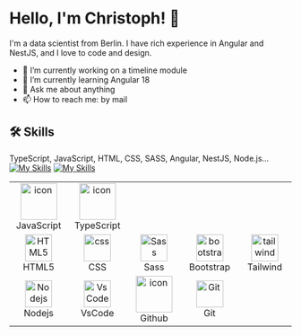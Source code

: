 # Hello, I'm Christoph! 👋

I'm a data scientist from Berlin. I have rich experience in Angular and NestJS, and I love to code and design.

- 🔭 I’m currently working on a timeline module
- 🌱 I’m currently learning Angular 18
- 💬 Ask me about anything
- 📫 How to reach me: by mail

## 🛠 Skills
TypeScript, JavaScript, HTML, CSS, SASS, Angular, NestJS, Node.js...
[![My Skills](https://skillicons.dev/icons?i=ts,js,html,css)](https://skillicons.dev)
[![My Skills](https://skillicons.dev/icons?i=git,docker)](https://skillicons.dev)

<table align="center">
  <tr>
    <td align="center" width="96">
        <img src="https://techstack-generator.vercel.app/js-icon.svg" alt="icon" width="65" height="65" />
      <br>JavaScript
    </td>
    <td align="center" width="96">
        <img src="https://techstack-generator.vercel.app/ts-icon.svg" alt="icon" width="65" height="65" />
      <br>TypeScript
    </td>
  </tr>
  <tr>
    <td align="center"  width="96">
        <img src="https://skillicons.dev/icons?i=html" width="48" height="48" alt="HTML5" />
      <br>HTML5
    </td>
    <td align="center" width="96">
        <img src="https://skillicons.dev/icons?i=css" width="48" height="48" alt="css" />
      <br>CSS
    </td>
    <td align="center" width="96">
      <img src="https://skillicons.dev/icons?i=sass" width="48" height="48" alt="Sass" />
      <br>Sass
    </td>
    <td align="center"  width="96">
        <img src="https://skillicons.dev/icons?i=bootstrap" width="48" height="48" alt="bootstrap" />
      <br>Bootstrap
    </td>
    <td align="center" width="96">
        <img src="https://skillicons.dev/icons?i=tailwind" width="48" height="48" alt="tailwind" />
      <br>Tailwind
    </td>
  </tr>
 <tr>
    <td align="center" width="96">
      <img src="https://skillicons.dev/icons?i=nodejs" width="48" height="48" alt="Nodejs" />
      <br>Nodejs
    </td>
    <td align="center" width="96">
      <img src="https://skillicons.dev/icons?i=vscode" width="48" height="48" alt="VsCode" />
      <br>VsCode
    </td>
        <td align="center" width="96">
        <img src="https://techstack-generator.vercel.app/github-icon.svg" alt="icon" width="65" height="65" />
      <br>Github
    </td>
    <td align="center" width="96"> 
      <img src="https://user-images.githubusercontent.com/25181517/192108372-f71d70ac-7ae6-4c0d-8395-51d8870c2ef0.png" width="48" height="48" alt="Git" />
      <br>Git
    </td>

 </tr>
</table>
